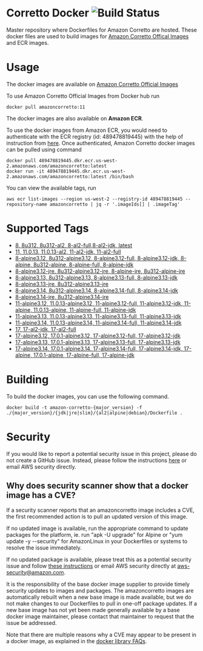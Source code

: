 # Corretto Docker ![Build Status](https://github.com/corretto/corretto-docker/workflows/Verify%20Docker%20Images/badge.svg)

Master repository where Dockerfiles for Amazon Corretto are hosted. These docker files are used to build images for [Amazon Corretto Offical Images](https://hub.docker.com/_/amazoncorretto) and ECR images.

# Usage

The docker images are available on [Amazon Corretto Official Images](https://hub.docker.com/_/amazoncorretto)

To use Amazon Corretto Official Images from Docker hub run
```
docker pull amazoncorretto:11
```

The docker images are also available on **Amazon ECR**.

To use the docker images from Amazon ECR, you would need to authenticate with the ECR registry (id: 489478819445) with the
help of instruction from [here](https://aws.amazon.com/blogs/compute/authenticating-amazon-ecr-repositories-for-docker-cli-with-credential-helper/).
Once authenticated, Amazon Corretto docker images can be pulled using command

```
docker pull 489478819445.dkr.ecr.us-west-2.amazonaws.com/amazoncorretto:latest
docker run -it 489478819445.dkr.ecr.us-west-2.amazonaws.com/amazoncorretto:latest /bin/bash
```

You can view the available tags, run
```
aws ecr list-images --region us-west-2 --registry-id 489478819445 --repository-name amazoncorretto | jq -r '.imageIds[] | .imageTag'
```


# Supported Tags
* [8, 8u312, 8u312-al2, 8-al2-full,8-al2-jdk, latest](https://hub.docker.com/_/amazoncorretto)
* [11, 11.0.13, 11.0.13-al2, 11-al2-jdk, 11-al2-full](https://hub.docker.com/_/amazoncorretto)
* [8-alpine3.12, 8u312-alpine3.12, 8-alpine3.12-full, 8-alpine3.12-jdk, 8-alpine, 8u312-alpine, 8-alpine-full, 8-alpine-jdk](https://hub.docker.com/_/amazoncorretto)
* [8-alpine3.12-jre, 8u312-alpine3.12-jre, 8-alpine-jre, 8u312-alpine-jre](https://hub.docker.com/_/amazoncorretto)
* [8-alpine3.13, 8u312-alpine3.13, 8-alpine3.13-full, 8-alpine3.13-jdk](https://hub.docker.com/_/amazoncorretto)
* [8-alpine3.13-jre, 8u312-alpine3.13-jre](https://hub.docker.com/_/amazoncorretto)
* [8-alpine3.14, 8u312-alpine3.14, 8-alpine3.14-full, 8-alpine3.14-jdk](https://hub.docker.com/_/amazoncorretto)
* [8-alpine3.14-jre, 8u312-alpine3.14-jre](https://hub.docker.com/_/amazoncorretto)
* [11-alpine3.12, 11.0.13-alpine3.12, 11-alpine3.12-full, 11-alpine3.12-jdk, 11-alpine, 11.0.13-alpine, 11-alpine-full, 11-alpine-jdk](https://hub.docker.com/_/amazoncorretto)
* [11-alpine3.13, 11.0.13-alpine3.13, 11-alpine3.13-full, 11-alpine3.13-jdk](https://hub.docker.com/_/amazoncorretto)
* [11-alpine3.14, 11.0.13-alpine3.14, 11-alpine3.14-full, 11-alpine3.14-jdk](https://hub.docker.com/_/amazoncorretto)
* [17, 17-al2-jdk, 17-al2-full](https://hub.docker.com/_/amazoncorretto)
* [17-alpine3.12, 17.0.1-alpine3.12, 17-alpine3.12-full, 17-alpine3.12-jdk](https://hub.docker.com/_/amazoncorretto)
* [17-alpine3.13, 17.0.1-alpine3.13, 17-alpine3.13-full, 17-alpine3.13-jdk](https://hub.docker.com/_/amazoncorretto)
* [17-alpine3.14, 17.0.1-alpine3.14, 17-alpine3.14-full, 17-alpine3.14-jdk, 17-alpine, 17.0.1-alpine, 17-alpine-full, 17-alpine-jdk](https://hub.docker.com/_/amazoncorretto)

# Building
To build the docker images, you can use the following command.

```
docker build -t amazon-corretto-{major_version} -f ./{major_version}/{jdk|jre|slim}/{al2|alpine|debian}/Dockerfile .
```

# Security
If you would like to report a potential security issue in this project, please do not create a GitHub issue. Instead,
please follow the instructions [here](https://aws.amazon.com/security/vulnerability-reporting/ ) or email
AWS security directly.

## Why does security scanner show that a docker image has a CVE?

If a security scanner reports that an amazoncorretto image includes a CVE, the first recommended action is to pull an updated version of this image.

If no updated image is available, run the appropriate command to update packages for the platform, ie. run "apk -U upgrade" for Alpine or "yum update -y --security" for AmazonLinux in your Dockerfiles or systems to resolve the issue immediately.

If no updated package is available, please treat this as a potential security issue and follow [these instructions](https://aws.amazon.com/security/vulnerability-reporting/) or email AWS security directly at [aws-security@amazon.com](mailto:aws-security@amazon.com).

It is the responsibility of the base docker image supplier to provide timely security updates to images and packages. The amazoncorretto images are automatically rebuilt when a new base image is made available, but we do not make changes to our Dockerfiles to pull in one-off package updates.  If a new base image has not yet been made generally available by a base docker image maintainer, please contact that maintainer to request that the issue be addressed.

Note that there are multiple reasons why a CVE may appear to be present in a docker image, as explained in the [docker library FAQs](https://github.com/docker-library/faq/tree/73f10b0daf2fb8e7b38efaccc0e90b3510919d51#why-does-my-security-scanner-show-that-an-image-has-cves).
